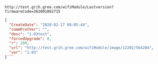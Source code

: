 `http://test.grih.gree.com/wifiModule/Lastversion?firmwareCode=362001062715`

```json
{
  "CreateDate": "2020-02-17 08:05:44",
  "commProtVer": "",
  "desc": "1.03test",
  "forcedUpgrade": 0,
  "r": 200,
  "url": "http://test.grih.gree.com/wifiModule/image/12202/564204",
  "ver": "1.03"
}```